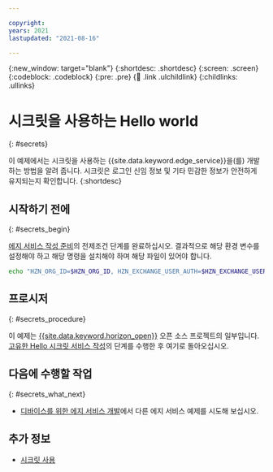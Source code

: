 ```yaml
---

copyright:
years: 2021
lastupdated: "2021-08-16"

---
```


{:new_window: target="blank"}
{:shortdesc: .shortdesc}
{:screen: .screen}
{:codeblock: .codeblock}
{:pre: .pre}
{:child: .link .ulchildlink}
{:childlinks: .ullinks}

# 시크릿을 사용하는 Hello world
{: #secrets}

이 예제에서는 시크릿을 사용하는 {{site.data.keyword.edge_service}}을(를) 개발하는 방법을 알려 줍니다. 시크릿은 로그인 신임 정보 및 기타 민감한 정보가 안전하게 유지되는지 확인합니다.
{:shortdesc}

## 시작하기 전에
{: #secrets_begin}

[에지 서비스 작성 준비](service_containers.md)의 전제조건 단계를 완료하십시오. 결과적으로 해당 환경 변수를 설정해야 하고 해당 명령을 설치해야 하며 해당 파일이 있어야 합니다.

```bash
echo "HZN_ORG_ID=$HZN_ORG_ID, HZN_EXCHANGE_USER_AUTH=$HZN_EXCHANGE_USER_AUTH, DOCKER_HUB_ID=$DOCKER_HUB_ID" which git jq make ls ~/.hzn/keys/service.private.key ~/.hzn/keys/service.public.pem cat /etc/default/horizon
```

## 프로시저
{: #secrets_procedure}

이 예제는 [{{site.data.keyword.horizon_open}}](https://github.com/open-horizon/) 오픈 소스 프로젝트의 일부입니다. [고유한 Hello 시크릿 서비스 작성](https://github.com/open-horizon/examples/blob/master/edge/services/helloSecretWorld/CreateService.md)의 단계를 수행한 후 여기로 돌아오십시오.

## 다음에 수행할 작업
{: #secrets_what_next}

* [디바이스를 위한 에지 서비스 개발](developing.md)에서 다른 에지 서비스 예제를 시도해 보십시오.

## 추가 정보

* [시크릿 사용](../developing/secrets_details.md)
